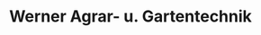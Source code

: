 ---
title: "Werner Agrar- u. Gartentechnik"
url: /durbach/werner-agrar-u-gartentechnik/
shop: Landwirtschaftlich
---